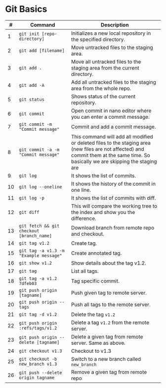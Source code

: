 # Git Basics

| #  | Command                                   | Description                                                                                                                                                                         |
| -- | ----------------------------------------- | ----------------------------------------------------------------------------------------------------------------------------------------------------------------------------------- |
| 1  | `git init [repo-directory]`               | Initializes a new local repository in the specified directory.                                                                                                                      |
| 2  | `git add [filename]`                      | Move untracked files to the staging area.                                                                                                                                           |
| 3  | `git add .`                               | Move all untracked files to the staging area from the current directory.                                                                                                            |
| 4  | `git add -A`                              | Add all untracked files to the staging area from the whole repo.                                                                                                                    |
| 5  | `git status`                              | Shows status of the current repository.                                                                                                                                             |
| 6  | `git commit`                              | Open commit in nano editor where you can enter a commit message.                                                                                                                    |
| 7  | `git commit -m "Commit message"`          | Commit and add a commit message.                                                                                                                                                    |
| 8  | `git commit -a -m "Commit message"`       | This command will add all modified or deleted files to the staging area (new files are not affected) and commit them at the same time. So basically we are skipping the staging are |
| 9  | `git log`                                 | It shows the list of commits.                                                                                                                                                       |
| 10 | `git log --oneline`                       | It shows the history of the commit in one line.                                                                                                                                     |
| 11 | `git log -p`                              | It shows the list of commits with diff.                                                                                                                                             |
| 12 | `git diff`                                | This will compare the working tree to the index and show you the difference.                                                                                                        |
| 13 | `git fetch && git checkout [branch_name]` | Download branch from remote repo and checkout.                                                                                                                                      |
| 14 | `git tag v1.2`                            | Create tag.                                                                                                                                                                         |
| 15 | `git tag -a v1.3 -m "Example message"`    | Create annotated tag.                                                                                                                                                               |
| 16 | `git show v1.2`                           | Show details about the tag v1.2.                                                                                                                                                    |
| 17 | `git tag`                                 | List all tags.                                                                                                                                                                      |
| 18 | `git tag -a v1.2 7dfeb03`                 | Tag specific commit.                                                                                                                                                                |
| 19 | `git push origin [tagname]`               | Push given tag to remote server.                                                                                                                                                    |
| 20 | `git push origin --tags`                  | Push all tags to the remote server.                                                                                                                                                 |
| 21 | `git tag -d v1.2`                         | Delete the tag `v1.2`                                                                                                                                                               |
| 22 | `git push origin :refs/tags/v1.2`         | Delete a tag `v1.2` from the remote server.                                                                                                                                         |
| 23 | `git push origin --delete [tagname]`      | Delete a given tag from remote server. Same as above.                                                                                                                               |
| 24 | `git checkout v1.3`                       | Checkout to v1.3                                                                                                                                                                    |
| 25 | `git checkout -b new_branch v1.3`         | Switch to a new branch called `new_branch`                                                                                                                                          |
| 26 | `git push --delete origin tagname`        | Remove a given tag from remote repo                                                                                                                                                 |

